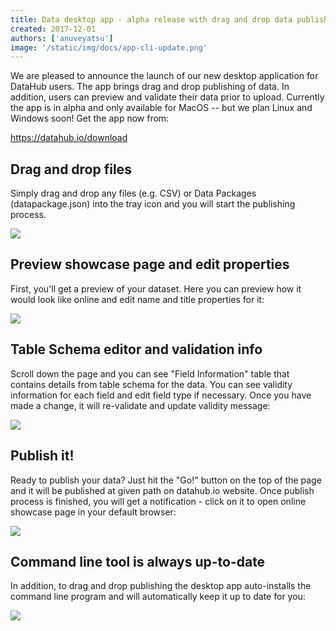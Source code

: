```yaml
---
title: Data desktop app - alpha release with drag and drop data publishing support
created: 2017-12-01
authors: ['anuveyatsu']
image: '/static/img/docs/app-cli-update.png'
---
```


We are pleased to announce the launch of our new desktop application for DataHub users. The app brings drag and drop publishing of data. In addition, users can preview and validate their data prior to upload. Currently the app is in alpha and only available for MacOS -- but we plan Linux and Windows soon! Get the app now from:

https://datahub.io/download

## Drag and drop files

Simply drag and drop any files (e.g. CSV) or Data Packages (datapackage.json) into the tray icon and you will start the publishing process.

![](/static/img/docs/drag-n-drop.gif)

## Preview showcase page and edit properties

First, you'll get a preview of your dataset. Here you can preview how it would look like online and edit name and title properties for it:

![](/static/img/docs/app-showcase.png)

## Table Schema editor and validation info

Scroll down the page and you can see "Field Information" table that contains details from table schema for the data. You can see validity information for each field and edit field type if necessary. Once you have made a change, it will re-validate and update validity message:

![](/static/img/docs/app-field-info.png)

## Publish it!

Ready to publish your data? Just hit the "Go!" button on the top of the page and it will be published at given path on datahub.io website. Once publish process is finished, you will get a notification - click on it to open online showcase page in your default browser:

![](/static/img/docs/app-publish.png)

## Command line tool is always up-to-date

In addition, to drag and drop publishing the desktop app auto-installs the command line program and will automatically keep it up to date for you:

![](/static/img/docs/app-cli-update.png)
